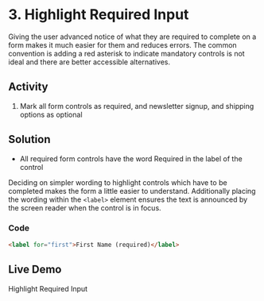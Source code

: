 # 3. Highlight Required Input
Giving the user advanced notice of what they are required to complete on a form makes it much easier for them and reduces errors. The common convention is adding a red asterisk to indicate mandatory controls is not ideal and there are better accessible alternatives.

## Activity
1. Mark all form controls as required, and newsletter signup, and shipping options as optional

## Solution
* All required form controls have the word Required in the label of the control

Deciding on simpler wording to highlight controls which have to be completed makes the form a little easier to understand. Additionally placing the wording within the `<label>` element ensures the text is announced by the screen reader when the control is in focus.

### Code
```html
<label for="first">First Name (required)</label>
```
## Live Demo
Highlight Required Input

